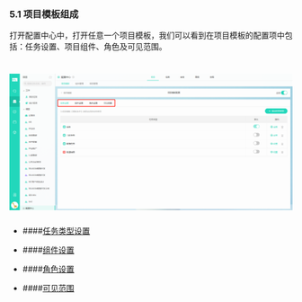 ### 5.1 项目模板组成

打开配置中心中，打开任意一个项目模板，我们可以看到在项目模板的配置项中包括：任务设置、项目组件、角色及可见范围。

# ![](/assets/5.1项目模板.png)

* ####[任务类型设置](/guan-li-yuan-shou-ce/xiang-mu-mo-ban-pei-zhi-shou-ce/xiang-mu-mo-ban-zu-cheng/ren-wu-lei-xing.md)

* ####[组件设置](/guan-li-yuan-shou-ce/xiang-mu-mo-ban-pei-zhi-shou-ce/xiang-mu-mo-ban-zu-cheng/zu-jian-she-zhi.md)

* ####[角色设置](/guan-li-yuan-shou-ce/xiang-mu-mo-ban-pei-zhi-shou-ce/xiang-mu-mo-ban-zu-cheng/jiao-se-she-zhi.md)

* ####[可见范围](/guan-li-yuan-shou-ce/xiang-mu-mo-ban-pei-zhi-shou-ce/xiang-mu-mo-ban-zu-cheng/ke-jian-fan-wei.md)

